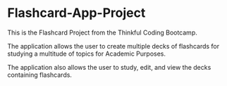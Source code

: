 # Flashcard-App-Project

This is the Flashcard Project from the Thinkful Coding Bootcamp.

The application allows the user to create multiple decks of flashcards for studying a multitude of topics for Academic Purposes.

The application also allows the user to study, edit, and view the decks containing flashcards. 
